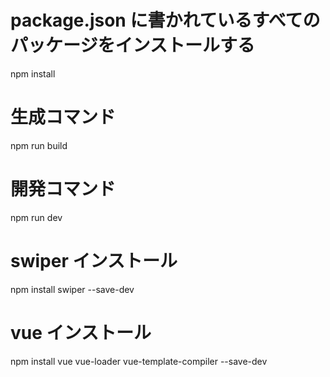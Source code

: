 # package.json に書かれているすべてのパッケージをインストールする

npm install

# 生成コマンド

npm run build

# 開発コマンド

npm run dev

# swiper インストール

npm install swiper --save-dev

# vue インストール

npm install vue vue-loader vue-template-compiler --save-dev
